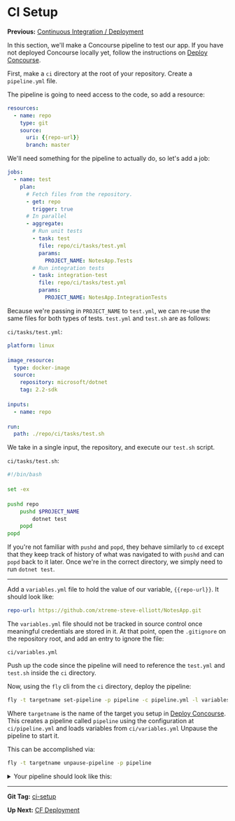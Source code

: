 # CI Setup

**Previous:** [Continuous Integration / Deployment](/workshop/#continuous-integration-deployment)

In this section, we'll make a Concourse pipeline to test our app. If you have not deployed Concourse locally yet, follow the instructions on [Deploy Concourse](../deploy-concourse).

First, make a `ci` directory at the root of your repository. Create a `pipeline.yml` file.

The pipeline is going to need access to the code, so add a resource:
```yaml
resources:
  - name: repo
    type: git
    source:
      uri: {{repo-url}}
      branch: master
```

We'll need something for the pipeline to actually do, so let's add a job:
```yaml
jobs:
  - name: test
    plan:
      # Fetch files from the repository.
      - get: repo
        trigger: true
      # In parallel
      - aggregate:
        # Run unit tests
        - task: test
          file: repo/ci/tasks/test.yml
          params:
            PROJECT_NAME: NotesApp.Tests
        # Run integration tests
        - task: integration-test
          file: repo/ci/tasks/test.yml
          params:
            PROJECT_NAME: NotesApp.IntegrationTests
```

Because we're passing in `PROJECT_NAME` to `test.yml`, we can re-use the same files for both types of tests. `test.yml` and `test.sh` are as follows:

`ci/tasks/test.yml`:
```yaml
platform: linux

image_resource:
  type: docker-image
  source:
    repository: microsoft/dotnet
    tag: 2.2-sdk

inputs:
  - name: repo

run:
  path: ./repo/ci/tasks/test.sh
```
We take in a single input, the repository, and execute our `test.sh` script.

`ci/tasks/test.sh`:
```bash
#!/bin/bash

set -ex

pushd repo
    pushd $PROJECT_NAME
        dotnet test
    popd
popd
```
If you're not familiar with `pushd` and `popd`, they behave similarly to `cd` except that they keep track of history of what was navigated to with `pushd` and can `popd` back to it later. Once we're in the correct directory, we simply need to run `dotnet test`.

***

Add a `variables.yml` file to hold the value of our variable, `{{repo-url}}`. It should look like:
```yaml
repo-url: https://github.com/xtreme-steve-elliott/NotesApp.git
```

The `variables.yml` file should not be tracked in source control once meaningful credentials are stored in it. At that point, open the `.gitignore` on the repository root, and add an entry to ignore the file:
```gitignore
ci/variables.yml
```
Push up the code since the pipeline will need to reference the `test.yml` and `test.sh` inside the `ci` directory.

Now, using the `fly` cli from the `ci` directory, deploy the pipeline:
```bash
fly -t targetname set-pipeline -p pipeline -c pipeline.yml -l variables.yml
```
Where `targetname` is the name of the target you setup in [Deploy Concourse](../deploy-concourse). This creates a pipeline called `pipeline` using the configuration at `ci/pipeline.yml` and loads variables from `ci/variables.yml` Unpause the pipeline to start it.

This can be accomplished via:
```bash
fly -t targetname unpause-pipeline -p pipeline
```

<details>
  <summary>Your pipeline should look like this:</summary>
  <a href="pipeline-test.png" target="_blank">
    ![pipeline-test.png](pipeline-test.png)
  </a>
</details>

***

**Git Tag:**  [ci-setup](https://github.com/xtreme-steve-elliott/NotesApp/tree/ci-setup)

**Up Next:** [CF Deployment](../cf-deployment)
